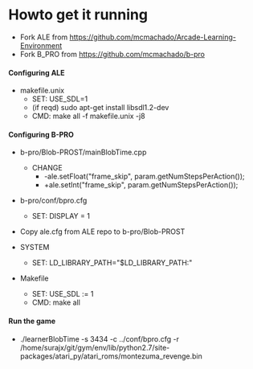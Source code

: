 # Howto get it running

* Fork ALE from https://github.com/mcmachado/Arcade-Learning-Environment
* Fork B_PRO from https://github.com/mcmachado/b-pro

#### Configuring ALE

* makefile.unix
    * SET: USE_SDL=1
    * (if reqd) sudo apt-get install libsdl1.2-dev
    * CMD: make all -f makefile.unix -j8

#### Configuring B-PRO

* b-pro/Blob-PROST/mainBlobTime.cpp
    * CHANGE
        * -ale.setFloat("frame_skip", param.getNumStepsPerAction());
        * +ale.setInt("frame_skip", param.getNumStepsPerAction());

* b-pro/conf/bpro.cfg
    * SET: DISPLAY = 1

* Copy ale.cfg from ALE repo to b-pro/Blob-PROST

* SYSTEM
    * SET: LD_LIBRARY_PATH="$LD_LIBRARY_PATH:<path to ale>"

* Makefile
    * SET: USE_SDL := 1
    * CMD: make all

#### Run the game

* ./learnerBlobTime -s 3434 -c ../conf/bpro.cfg -r /home/surajx/git/gym/env/lib/python2.7/site-packages/atari_py/atari_roms/montezuma_revenge.bin
